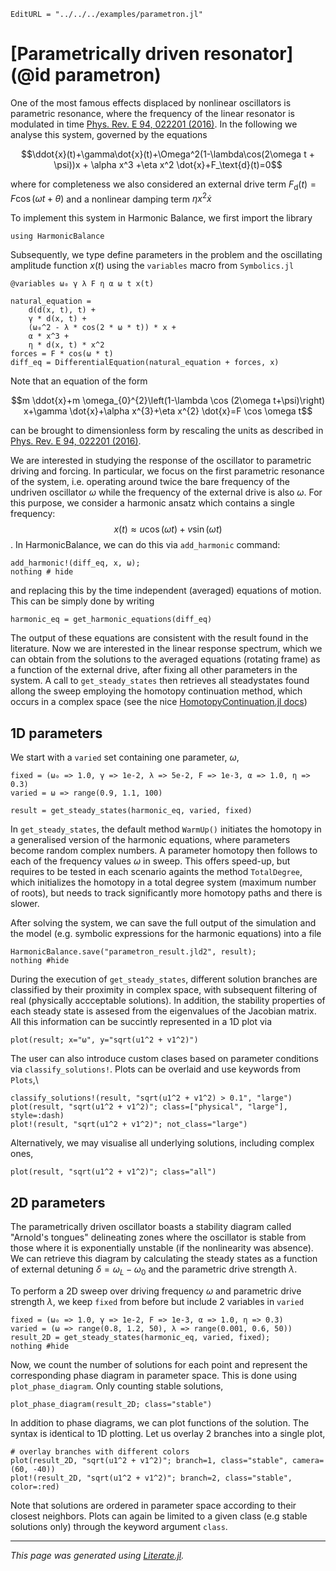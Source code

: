 ```@meta
EditURL = "../../../examples/parametron.jl"
```

# [Parametrically driven resonator](@id parametron)

One of the most famous effects displaced by nonlinear oscillators is parametric resonance, where the frequency of the linear resonator is modulated in time
[Phys. Rev. E 94, 022201 (2016)](https://doi.org/10.1103/PhysRevE.94.022201). In the following we analyse this system, governed by the equations

$$\ddot{x}(t)+\gamma\dot{x}(t)+\Omega^2(1-\lambda\cos(2\omega t + \psi))x + \alpha x^3 +\eta x^2 \dot{x}+F_\text{d}(t)=0$$

where for completeness we also considered an external drive term $F_\text{d}(t)=F\cos(\omega t + \theta)$ and a nonlinear damping term $\eta x^2 \dot{x}$

To implement this system in Harmonic Balance, we first import the library

````@example parametron
using HarmonicBalance
````

Subsequently, we type define parameters in the problem and the oscillating amplitude function $x(t)$ using the `variables` macro from `Symbolics.jl`

````@example parametron
@variables ω₀ γ λ F η α ω t x(t)

natural_equation =
    d(d(x, t), t) +
    γ * d(x, t) +
    (ω₀^2 - λ * cos(2 * ω * t)) * x +
    α * x^3 +
    η * d(x, t) * x^2
forces = F * cos(ω * t)
diff_eq = DifferentialEquation(natural_equation + forces, x)
````

Note that an equation of the form
```math
m \ddot{x}+m \omega_{0}^{2}\left(1-\lambda \cos (2\omega t+\psi)\right) x+\gamma \dot{x}+\alpha x^{3}+\eta x^{2} \dot{x}=F \cos \omega t
```
can be brought to dimensionless form by rescaling the units as described in [Phys. Rev. E 94, 022201 (2016)](https://doi.org/10.1103/PhysRevE.94.022201).

We are interested in studying the response of the oscillator to parametric driving and forcing. In particular, we focus on the first parametric resonance of the system, i.e. operating around twice the bare frequency of the undriven oscillator $\omega$ while the frequency of the external drive is also $\omega$. For this purpose, we consider a harmonic ansatz which contains a single frequency: $$x(t)\approx u\cos(\omega t)+v\sin(\omega t)$$.
In HarmonicBalance, we can do this via `add_harmonic` command:

````@example parametron
add_harmonic!(diff_eq, x, ω);
nothing # hide
````

and replacing this by the time independent (averaged) equations of motion. This can be simply done by writing

````@example parametron
harmonic_eq = get_harmonic_equations(diff_eq)
````

The output of these equations are consistent with the result found in the literature. Now we are interested in the linear response spectrum, which we can obtain from the solutions to the averaged equations (rotating frame) as a function of the external drive, after fixing all other parameters in the system. A call to `get_steady_states` then retrieves all steadystates found allong the sweep employing the homotopy continuation method, which occurs in a complex space (see the nice [HomotopyContinuation.jl docs](https://www.juliahomotopycontinuation.org))

## 1D parameters
We start with a `varied` set containing one parameter, $\omega$,

````@example parametron
fixed = (ω₀ => 1.0, γ => 1e-2, λ => 5e-2, F => 1e-3, α => 1.0, η => 0.3)
varied = ω => range(0.9, 1.1, 100)

result = get_steady_states(harmonic_eq, varied, fixed)
````

In `get_steady_states`, the default method `WarmUp()` initiates the homotopy in a generalised version of the harmonic equations, where parameters become random complex numbers. A parameter homotopy then follows to each of the frequency values $\omega$ in sweep. This offers speed-up, but requires to be tested in each scenario againts the method `TotalDegree`, which initializes the homotopy in a total degree system (maximum number of roots), but needs to track significantly more homotopy paths and there is slower.

After solving the system, we can save the full output of the simulation and the model (e.g. symbolic expressions for the harmonic equations) into a file

````@example parametron
HarmonicBalance.save("parametron_result.jld2", result);
nothing #hide
````

During the execution of `get_steady_states`, different solution branches are classified by their proximity in complex space, with subsequent filtering of real (physically accceptable solutions). In addition, the stability properties of each steady state is assesed from the eigenvalues of the Jacobian matrix. All this information can be succintly represented in a 1D plot via

````@example parametron
plot(result; x="ω", y="sqrt(u1^2 + v1^2)")
````

The user can also introduce custom clases based on parameter conditions via `classify_solutions!`. Plots can be overlaid and use keywords from `Plots`,\

````@example parametron
classify_solutions!(result, "sqrt(u1^2 + v1^2) > 0.1", "large")
plot(result, "sqrt(u1^2 + v1^2)"; class=["physical", "large"], style=:dash)
plot!(result, "sqrt(u1^2 + v1^2)"; not_class="large")
````

Alternatively, we may visualise all underlying solutions, including complex ones,

````@example parametron
plot(result, "sqrt(u1^2 + v1^2)"; class="all")
````

## 2D parameters

The parametrically driven oscillator boasts a stability diagram called "Arnold's tongues" delineating zones where the oscillator is stable from those where it is exponentially unstable (if the nonlinearity was absence).  We can retrieve this diagram by calculating the steady states as a function of external detuning $\delta=\omega_L-\omega_0$ and the parametric drive strength $\lambda$.

To perform a 2D sweep over driving frequency $\omega$ and parametric drive strength $\lambda$, we keep `fixed` from before but include 2 variables in `varied`

````@example parametron
fixed = (ω₀ => 1.0, γ => 1e-2, F => 1e-3, α => 1.0, η => 0.3)
varied = (ω => range(0.8, 1.2, 50), λ => range(0.001, 0.6, 50))
result_2D = get_steady_states(harmonic_eq, varied, fixed);
nothing #hide
````

Now, we count the number of solutions for each point and represent the corresponding phase diagram in parameter space. This is done using `plot_phase_diagram`. Only counting stable solutions,

````@example parametron
plot_phase_diagram(result_2D; class="stable")
````

In addition to phase diagrams, we can plot functions of the solution. The syntax is identical to 1D plotting. Let us overlay 2 branches into a single plot,

````@example parametron
# overlay branches with different colors
plot(result_2D, "sqrt(u1^2 + v1^2)"; branch=1, class="stable", camera=(60, -40))
plot!(result_2D, "sqrt(u1^2 + v1^2)"; branch=2, class="stable", color=:red)
````

Note that solutions are ordered in parameter space according to their closest neighbors. Plots can again be limited to a given class (e.g stable solutions only) through the keyword argument `class`.

---

*This page was generated using [Literate.jl](https://github.com/fredrikekre/Literate.jl).*

